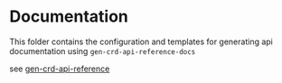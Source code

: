 # Documentation

This folder contains the configuration and templates for generating 
api documentation using `gen-crd-api-reference-docs`

see [gen-crd-api-reference](https://github.com/ahmetb/gen-crd-api-reference-docs)
